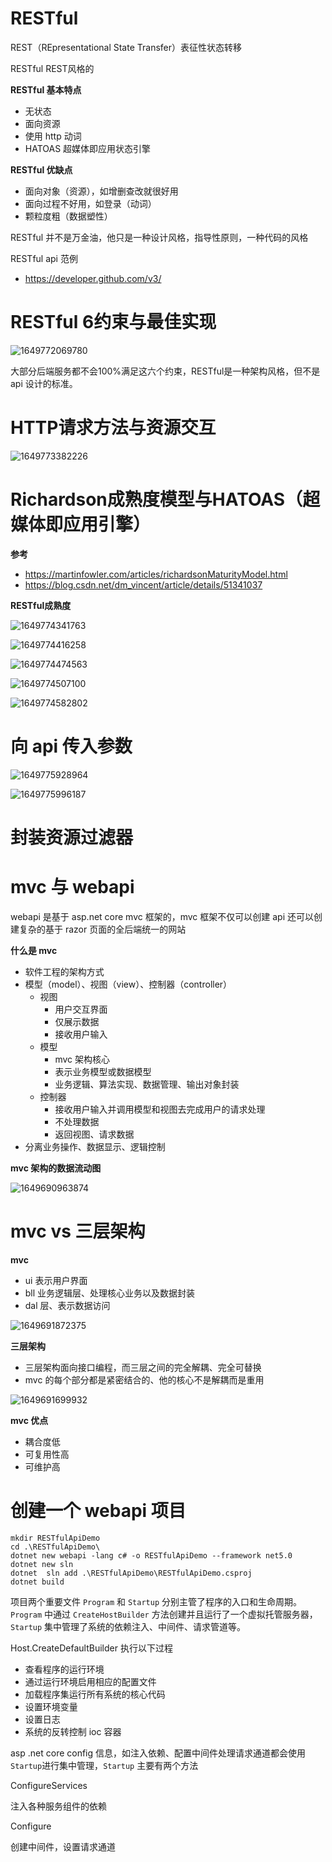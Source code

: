 # RESTful

REST（REpresentational State Transfer）表征性状态转移

RESTful REST风格的



**RESTful 基本特点**

- 无状态
- 面向资源
- 使用 http 动词
- HATOAS 超媒体即应用状态引擎

**RESTful 优缺点**

- 面向对象（资源），如增删查改就很好用
- 面向过程不好用，如登录（动词）
- 颗粒度粗（数据塑性）

RESTful 并不是万金油，他只是一种设计风格，指导性原则，一种代码的风格



RESTful api 范例

- https://developer.github.com/v3/



# RESTful 6约束与最佳实现

![1649772069780](RESTfulApi/1649772069780.png)



大部分后端服务都不会100%满足这六个约束，RESTful是一种架构风格，但不是 api 设计的标准。





# HTTP请求方法与资源交互

![1649773382226](RESTfulApi/1649773382226.png)



# Richardson成熟度模型与HATOAS（超媒体即应用引擎）

**参考**

- https://martinfowler.com/articles/richardsonMaturityModel.html
- https://blog.csdn.net/dm_vincent/article/details/51341037





**RESTful成熟度**

![1649774341763](RESTfulApi/1649774341763.png)





![1649774416258](RESTfulApi/1649774416258.png)





![1649774474563](RESTfulApi/1649774474563.png)





![1649774507100](RESTfulApi/1649774507100.png)



![1649774582802](RESTfulApi/1649774582802.png)





# 向 api 传入参数

![1649775928964](RESTfulApi/1649775928964.png)



![1649775996187](RESTfulApi/1649775996187.png)



# 封装资源过滤器





# mvc 与 webapi

webapi 是基于 asp.net core mvc 框架的，mvc 框架不仅可以创建 api 还可以创建复杂的基于 razor 页面的全后端统一的网站



**什么是 mvc**

- 软件工程的架构方式
- 模型（model）、视图（view）、控制器（controller）
  - 视图
    - 用户交互界面
    - 仅展示数据
    - 接收用户输入
  - 模型
    - mvc 架构核心
    - 表示业务模型或数据模型
    - 业务逻辑、算法实现、数据管理、输出对象封装
  - 控制器
    - 接收用户输入并调用模型和视图去完成用户的请求处理
    - 不处理数据
    - 返回视图、请求数据
- 分离业务操作、数据显示、逻辑控制



**mvc 架构的数据流动图**

![1649690963874](RESTfulApi/1649690963874.png)



# mvc vs 三层架构

**mvc**

- ui 表示用户界面
- bll 业务逻辑层、处理核心业务以及数据封装
- dal 层、表示数据访问

![1649691872375](RESTfulApi/1649691872375.png)

**三层架构**

- 三层架构面向接口编程，而三层之间的完全解耦、完全可替换
- mvc 的每个部分都是紧密结合的、他的核心不是解耦而是重用

![1649691699932](RESTfulApi/1649691699932.png)



**mvc 优点**

- 耦合度低
- 可复用性高
- 可维护高





# 创建一个 webapi 项目

```shell
mkdir RESTfulApiDemo
cd .\RESTfulApiDemo\
dotnet new webapi -lang c# -o RESTfulApiDemo --framework net5.0
dotnet new sln
dotnet  sln add .\RESTfulApiDemo\RESTfulApiDemo.csproj
dotnet build
```



项目两个重要文件 `Program` 和 `Startup` 分别主管了程序的入口和生命周期。`Program` 中通过 `CreateHostBuilder` 方法创建并且运行了一个虚拟托管服务器， `Startup` 集中管理了系统的依赖注入、中间件、请求管道等。



Host.CreateDefaultBuilder 执行以下过程

- 查看程序的运行环境
- 通过运行环境启用相应的配置文件
- 加载程序集运行所有系统的核心代码
- 设置环境变量
- 设置日志
- 系统的反转控制 ioc 容器



asp .net core config 信息，如注入依赖、配置中间件处理请求通道都会使用 `Startup`进行集中管理，`Startup` 主要有两个方法

ConfigureServices

注入各种服务组件的依赖



Configure

创建中间件，设置请求通道

